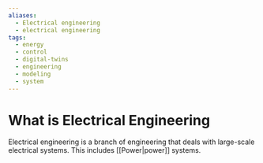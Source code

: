 ```yaml
---
aliases:
  - Electrical engineering
  - electrical engineering
tags:
  - energy
  - control
  - digital-twins
  - engineering
  - modeling
  - system
---
```

# What is Electrical Engineering
Electrical engineering is a branch of engineering that deals with large-scale electrical systems. This includes [[Power|power]] systems. 